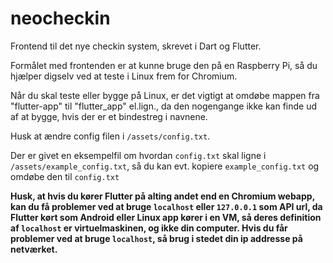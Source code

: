 # neocheckin

Frontend til det nye checkin system, skrevet i Dart og Flutter.

Formålet med frontenden er at kunne bruge den på en Raspberry Pi, så du hjælper digselv ved at teste i Linux frem for Chromium.

Når du skal teste eller bygge på Linux, er det vigtigt at omdøbe mappen fra "flutter-app" til "flutter_app" el.lign., da den nogengange ikke kan finde ud af at bygge, hvis der er et bindestreg i navnene.

Husk at ændre config filen i `/assets/config.txt`.

Der er givet en eksempelfil om hvordan `config.txt` skal ligne i `/assets/example_config.txt`, så du kan evt. kopiere `example_config.txt` og omdøbe den til `config.txt`

**Husk, at hvis du kører Flutter på alting andet end en Chromium webapp, kan du få problemer ved at bruge `localhost` eller `127.0.0.1` som API url, da Flutter kørt som Android eller Linux app kører i en VM, så deres definition af `localhost` er virtuelmaskinen, og ikke din computer. Hvis du får problemer ved at bruge `localhost`, så brug i stedet din ip addresse på netværket.**